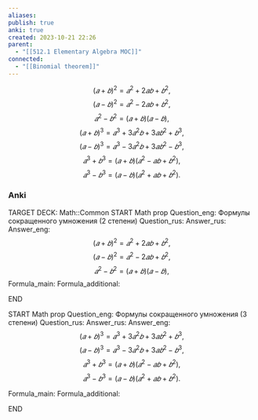 ```yaml
---
aliases: 
publish: true
anki: true
created: 2023-10-21 22:26
parent:
  - "[[512.1 Elementary Algebra MOC]]"
connected:
  - "[[Binomial theorem]]"
---
```


$$(𝑎+𝑏)^2 =𝑎^2 +2𝑎𝑏+𝑏^2,$$
$$(𝑎−𝑏)^2 =𝑎^2 −2𝑎𝑏+𝑏^2,  $$
$$𝑎^2 −𝑏^2 = (𝑎+𝑏)(𝑎−𝑏),  $$
$$(𝑎+𝑏)^3 =𝑎^3 +3𝑎^2𝑏+3𝑎𝑏^2 +𝑏^3,$$
$$(𝑎−𝑏)^3 =𝑎^3 −3𝑎^2𝑏+3𝑎𝑏^2 −𝑏^3,$$
$$𝑎^3 +𝑏^3 = (𝑎+𝑏)(𝑎^2 −𝑎𝑏+𝑏^2),$$
$$𝑎^3 −𝑏^3 = (𝑎−𝑏)(𝑎^2 +𝑎𝑏+𝑏^2).$$

### Anki
TARGET DECK: Math::Common 
START
Math prop
Question_eng: Формулы сокращенного умножения (2 степени)
Question_rus: 
Answer_rus: 
Answer_eng: $$(𝑎+𝑏)^2 =𝑎^2 +2𝑎𝑏+𝑏^2,$$
$$(𝑎−𝑏)^2 =𝑎^2 −2𝑎𝑏+𝑏^2,  $$
$$𝑎^2 −𝑏^2 = (𝑎+𝑏)(𝑎−𝑏),  $$
Formula_main: 
Formula_additional:
<!--ID: 1697916687695-->
END

START
Math prop
Question_eng: Формулы сокращенного умножения (3 степени)
Question_rus: 
Answer_rus: 
Answer_eng: $$(𝑎+𝑏)^3 =𝑎^3 +3𝑎^2𝑏+3𝑎𝑏^2 +𝑏^3,$$
$$(𝑎−𝑏)^3 =𝑎^3 −3𝑎^2𝑏+3𝑎𝑏^2 −𝑏^3,$$
$$𝑎^3 +𝑏^3 = (𝑎+𝑏)(𝑎^2 −𝑎𝑏+𝑏^2),$$
$$𝑎^3 −𝑏^3 = (𝑎−𝑏)(𝑎^2 +𝑎𝑏+𝑏^2).$$

Formula_main: 
Formula_additional:
<!--ID: 1697916687701-->
END